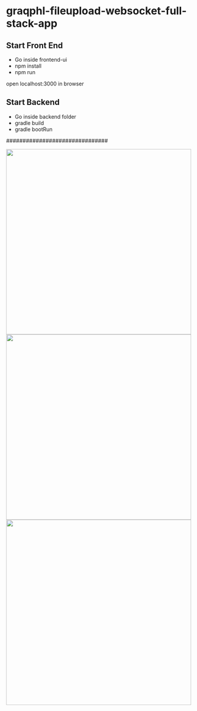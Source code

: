 # graqphl-fileupload-websocket-full-stack-app

## Start Front End

* Go inside frontend-ui
* npm install
* npm run

open localhost:3000 in browser


## Start Backend

* Go inside backend folder
* gradle build
* gradle bootRun

###############################

<img src="https://user-images.githubusercontent.com/86279438/141611897-66c05e6a-6c52-4f46-ac9d-9bd658517659.png" width="500">
<img src="https://user-images.githubusercontent.com/86279438/141611901-4a854ce5-ee72-440f-b8fb-1190990dd6d6.png" width="500">
<img src="https://user-images.githubusercontent.com/86279438/141611909-20e74902-29ad-4c03-9649-9f5dbf7e9b6f.png" width="500">


